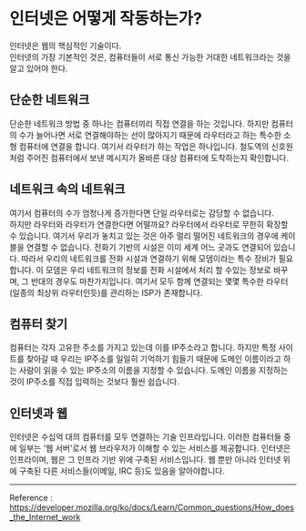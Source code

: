 # 인터넷은 어떻게 작동하는가?

인터넷은 웹의 핵심적인 기술이다.   
인터넷의 가장 기본적인 것은, 컴퓨터들이 서로 통신 가능한 거대한 네트워크라는 것을 알고 있어야 한다.

## 단순한 네트워크
단순한 네트워크 방법 중 하나는 컴퓨터끼리 직접 연결을 하는 것입니다.
하지만 컴퓨터의 수가 늘어나면 서로 연결해야하는 선이 많아지기 때문에 라우터라고 하는 특수한 소형 컴퓨터에 연결을 합니다.
여기서 라우터가 하는 작업은 하나입니다. 철도역의 신호원처럼 주어진 컴퓨터에서 보낸 메시지가 올바른 대상 컴퓨터에 도착하는지 확인합니다.

## 네트워크 속의 네트워크
여기서 컴퓨터의 수가 엄청나게 증가한다면 단일 라우터로는 감당할 수 없습니다.   
하지만 라우터와 라우터가 연결한다면 어떨까요? 라우터에서 라우터로 무한히 확장할 수 있습니다.
여기서 우리가 놓치고 있는 것은 아주 멀리 떨어진 네트워크의 경우에 케이블을 연결할 수 없습니다.
전화기 기반의 시설은 이미 세계 어느 곳과도 연결되어 있습니다. 따라서 우리의 네트워크를 전화 시설과 연결하기 위해 모뎀이라는 특수 장비가 필요합니다.
이 모뎀은 우리 네트워크의 정보를 전화 시설에서 처리 할 수있는 정보로 바꾸며, 그 반대의 경우도 마찬가지입니다.
여기서 모두 함께 연결되는 몇몇 특수한 라우터(일종의 최상위 라우터인듯)를 관리하는 ISP가 존재합니다.

## 컴퓨터 찾기   
컴퓨터는 각자 고유한 주소를 가지고 있는데 이를 IP주소라고 합니다. 하지만 특정 사이트를 찾아갈 때 
우리는 IP주소를 일일히 기억하기 힘들기 때문에 도메인 이름이라고 하는 사람이 읽을 수 있는 IP주소의 이름을 지정할 수 있습니다. 
도메인 이름을 지정하는 것이 IP주소를 직접 입력하는 것보다 훨씬 쉽습니다.   

## 인터넷과 웹
인터넷은 수십억 대의 컴퓨터를 모두 연결하는 기술 인프라입니다. 이러한 컴퓨터들 중에 일부는 '웹 서버'로서 웹 브라우저가 이해할 수 있는 서비스를 제공합니다. 
인터넷은 인프라이며, 웹은 그 인프라 기반 위에 구축된 서비스입니다. 웹 뿐만 아니라 인터넷 위에 구축된 다른 서비스들(이메일, IRC 등)도 있음을 알아야합니다.

---
Reference : 
https://developer.mozilla.org/ko/docs/Learn/Common_questions/How_does_the_Internet_work
